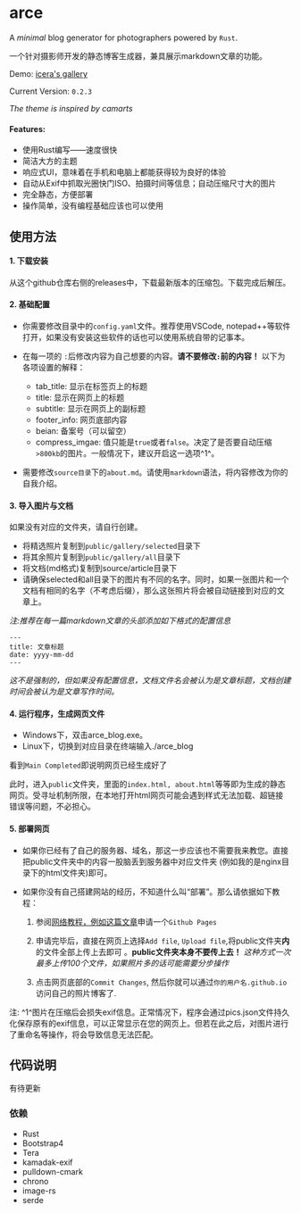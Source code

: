 # arce
A *minimal* blog generator for photographers powered by `Rust`.

一个针对摄影师开发的静态博客生成器，兼具展示markdown文章的功能。

Demo: [icera's gallery](http://iceeera.com)

Current Version: `0.2.3`

*The theme is inspired by camarts*



#### Features:
- 使用Rust编写——速度很快
- 简洁大方的主题
- 响应式UI，意味着在手机和电脑上都能获得较为良好的体验
- 自动从Exif中抓取光圈快门ISO、拍摄时间等信息；自动压缩尺寸大的图片
- 完全静态，方便部署
- 操作简单，没有编程基础应该也可以使用


## 使用方法
#### 1. 下载安装
从这个github仓库右侧的releases中，下载最新版本的压缩包。下载完成后解压。



#### 2. 基础配置
- 你需要修改目录中的`config.yaml`文件。推荐使用VSCode, notepad++等软件打开，如果没有安装这些软件的话也可以使用系统自带的记事本。
- 在每一项的 `:`后修改内容为自己想要的内容。**请不要修改`:`前的内容！** 以下为各项设置的解释：

    - tab_title: 显示在标签页上的标题
    - title: 显示在网页上的标题
    - subtitle: 显示在网页上的副标题
    - footer_info: 网页底部内容
    - beian: 备案号（可以留空）
    - compress_imgae: 值只能是`true`或者`false`。决定了是否要自动压缩`>800kb`的图片。一般情况下，建议开启这一选项^1^。

- 需要修改`source目录`下的`about.md`。请使用`markdown`语法，将内容修改为你的自我介绍。


#### 3. 导入图片与文档
如果没有对应的文件夹，请自行创建。

- 将精选照片复制到`public/gallery/selected`目录下
- 将其余照片复制到`public/gallery/all`目录下
- 将文档(md格式)复制到source/article目录下
- 请确保selected和all目录下的图片有不同的名字。同时，如果一张图片和一个文档有相同的名字（不考虑后缀），那么这张照片将会被自动链接到对应的文章上。

*注:推荐在每一篇markdown文章的头部添加如下格式的配置信息*
```
---
title: 文章标题
date: yyyy-mm-dd
---
```
*这不是强制的，但如果没有配置信息，文档文件名会被认为是文章标题，文档创建时间会被认为是文章写作时间。*


#### 4. 运行程序，生成网页文件
- Windows下，双击arce_blog.exe。
- Linux下，切换到对应目录在终端输入./arce_blog

看到`Main Completed`即说明网页已经生成好了


此时，进入`public`文件夹，里面的`index.html, about.html`等等即为生成的静态网页。受寻址机制所限，在本地打开html网页可能会遇到样式无法加载、超链接错误等问题，不必担心。



#### 5. 部署网页
- 如果你已经有了自己的服务器、域名，那这一步应该也不需要我来教您。直接把public文件夹中的内容一股脑丢到服务器中对应文件夹 (例如我的是nginx目录下的html文件夹)即可。
- 如果你没有自己搭建网站的经历，不知道什么叫“部署”。那么请依据如下教程：

    1. 参阅[网络教程，例如这篇文章](https://zhuanlan.zhihu.com/p/448782779)申请一个`Github Pages`

    2. 申请完毕后，直接在网页上选择`Add file`, `Upload file`,将public文件夹**内**的文件全部上传上去即可 。**public文件夹本身不要传上去！**
    *这种方式一次最多上传100个文件，如果照片多的话可能需要分步操作*

    3. 点击网页底部的`Commit Changes`, 然后你就可以通过`你的用户名.github.io`访问自己的照片博客了.

注:
^1^图片在压缩后会损失exif信息。正常情况下，程序会通过pics.json文件持久化保存原有的exif信息，可以正常显示在您的网页上。但若在此之后，对图片进行了重命名等操作，将会导致信息无法匹配。

## 代码说明
有待更新

### 依赖
- Rust
- Bootstrap4
- Tera
- kamadak-exif
- pulldown-cmark
- chrono
- image-rs
- serde

